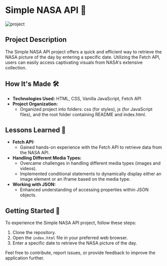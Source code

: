 # Simple NASA API 🚀

![project](https://github.com/anaiscmateus/simple-nasa-api-bootcamp/assets/75923327/8386a84a-7e31-4139-ad12-94f8ad572ec1)

## Project Description

The Simple NASA API project offers a quick and efficient way to retrieve the NASA picture of the day by entering a specific date. Utilizing the Fetch API, users can easily access captivating visuals from NASA's extensive collection.

## How It's Made 🛠️

- **Technologies Used:** HTML, CSS, Vanilla JavaScript, Fetch API
- **Project Organization:**
  - Organized project into folders: css (for styles), js (for JavaScript files), and the root folder containing README and index.html.

## Lessons Learned 🧠

- **Fetch API:**
  - Gained hands-on experience with the Fetch API to retrieve data from the NASA API.
- **Handling Different Media Types:**
  - Overcame challenges in handling different media types (images and videos).
  - Implemented conditional statements to dynamically display either an image element or an iframe based on the media type.
- **Working with JSON:**
  - Enhanced understanding of accessing properties within JSON objects.

## Getting Started 🚀

To experience the Simple NASA API project, follow these steps:

1. Clone the repository.
2. Open the `index.html` file in your preferred web browser.
3. Enter a specific date to retrieve the NASA picture of the day.

Feel free to contribute, report issues, or provide feedback to improve the application further.

